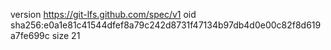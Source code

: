 version https://git-lfs.github.com/spec/v1
oid sha256:e0a1e81c41544dfef8a79c242d8731f47134b97db4d0e00c82f8d619a7fe699c
size 21
